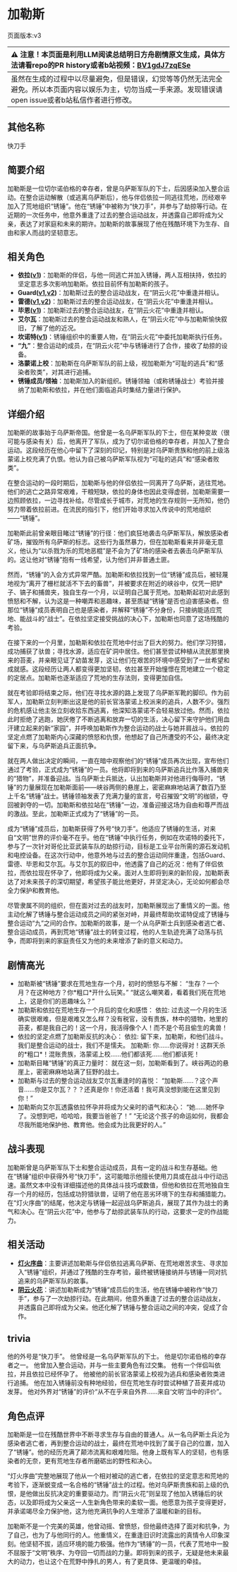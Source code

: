 # 加勒斯
页面版本:v3
 

| :warning: 注意！本页面是利用LLM阅读总结明日方舟剧情原文生成，具体方法请看repo的PR history或者b站视频：[BV1gdJ7zqESe](https://www.bilibili.com/video/BV1gdJ7zqESe/)         |
|:----------------------------|
| 虽然在生成的过程中以尽量避免，但是错误，幻觉等等仍然无法完全避免。所以本页面内容以娱乐为主，切勿当成一手来源。发现错误请open issue或者b站私信作者进行修改。|



## 其他名称
快刀手
## 简要介绍
加勒斯是一位切尔诺伯格的幸存者，曾是乌萨斯军队的下士，后因感染加入整合运动。在整合运动解散（或逃离乌萨斯后），他与伴侣依拉一同逃往荒地，历经艰辛加入了荒地组织“锈锤”。他在“锈锤”中被称为“快刀手”，并参与了劫掠等行动。在近期的一次任务中，他意外重逢了过去的整合运动战友，并透露自己即将成为父亲，表达了对家庭和未来的期许。加勒斯的故事展现了他在残酷环境下为生存、自由和家人而战的坚韧意志。
## 相关角色
-   **依拉([v1](../chars/extended_char_yi_la.md))**：加勒斯的伴侣，与他一同逃亡并加入锈锤，两人互相扶持，依拉的坚定意志多次影响加勒斯。依拉目前怀有加勒斯的孩子。
-   **Guard([v1](../chars/extended_char_Guard.md),[v2](extended_char_Guard.md))**：加勒斯过去的整合运动战友，在“阴云火花”中重逢并相认。
-   **雷德([v1](../chars/extended_char_lei_de.md),[v2](extended_char_lei_de.md))**：加勒斯过去的整合运动战友，在“阴云火花”中重逢并相认。
-   **毕恩([v1](../chars/extended_char_bi_en.md))**：加勒斯过去的整合运动战友，在“阴云火花”中重逢并相认。
-   **艾尔瓦**：加勒斯过去的整合运动战友和熟人，在“阴云火花”中与加勒斯愉快叙旧，了解了他的近况。
-   **坎诺特([v1](../chars/extended_char_kan_nuo_te.md))**：锈锤组织中的重要人物，在“阴云火花”中委托加勒斯执行任务。
-   **“九”**：整合运动的成员，在“阴云火花”中与锈锤进行了合作，接收了劫掠的设备。
-   **洛蒙诺上校**：加勒斯在乌萨斯军队的前上级，视加勒斯为“可耻的逃兵”和“感染者败类”，对其进行追捕。
-   **锈锤成员/领袖**：加勒斯加入的新组织。锈锤领袖（或称锈锤战士）考验并接纳了加勒斯和依拉，并在他们面临追兵时集结力量进行保护。
## 详细介绍
加勒斯的故事始于乌萨斯帝国。他曾是一名乌萨斯军队的下士，但在某种变故（很可能与感染有关）后，他离开了军队，成为了切尔诺伯格的幸存者，并加入了整合运动。这段经历在他心中留下了深刻的印记，特别是对乌萨斯贵族和他的前上级洛蒙诺上校充满了仇恨。他认为自己被乌萨斯军队视为“可耻的逃兵”和“感染者败类”。

在整合运动的一段时期后，加勒斯与他的伴侣依拉一同离开了乌萨斯，逃往荒地。他们的逃亡之路异常艰难，干粮短缺，依拉的身体也因此变得虚弱，加勒斯需要一边照顾依拉，一边寻找补给。尽管成长于城市，对荒地的生存规则一无所知，他仍努力带着依拉前进。在流民的指引下，他们开始寻求加入传说中的荒地组织——“锈锤”。

加勒斯此前曾亲眼目睹过“锈锤”的行径：他们疯狂地袭击乌萨斯军队，解放感染者矿场，摧毁所有乌萨斯的标志。这些行为虽然暴力，但在加勒斯看来并非毫无意义，他认为“以杀戮为乐的荒地恶棍”是不会为了矿场的感染者去袭击乌萨斯军队的。这让他对“锈锤”抱有一线希望，认为他们并非普通土匪。

然而，“锈锤”的入会方式异常严酷。加勒斯和依拉找到一位“锈锤”成员后，被轻蔑地视为“离开了栅栏就活不下去的畜兽”，并被要求在附近的峡谷中，仅凭一把铲子、镐子和捕兽夹，独自生存一个月，以证明自己属于荒地。加勒斯起初对此感到愤怒和不解，认为这是一种嘲弄和恶趣味，甚至质疑“锈锤”是否也迫害感染者。但那位“锈锤”成员表明自己也是感染者，并解释“锈锤”不分身份，只接纳能适应荒地、能战斗的“战士”。在依拉坚定接受挑战的决心下，加勒斯也同意了这场残酷的考验。

在接下来的一个月里，加勒斯和依拉在荒地中付出了巨大的努力。他们学习狩猎，成功捕获了驮兽；寻找水源，适应在矿洞中居住。他们甚至尝试种植从流民那里换来的苔麦，并亲眼见证了幼苗发芽，这让他们在艰苦的环境中感受到了一丝希望和成就感。这段经历让两人都变得更加坚韧，依拉甚至开始憧憬在荒地建立一个稳定的定居点。加勒斯也逐渐适应了荒地的生存法则，变得更加自信。

就在考验即将结束之际，他们在寻找水源的路上发现了乌萨斯军靴的脚印。作为前军人，加勒斯立刻判断出这是他的前长官洛蒙诺上校派来的追兵，人数不少。强烈的危机感让他主张立刻收拾东西逃离，他深知洛蒙诺不会轻易放过他。然而，依拉此时拒绝了逃跑，她厌倦了不断逃离和放弃一切的生活，决心留下来守护他们用血汗建立起来的新“家园”，并呼唤加勒斯作为整合运动的战士与她并肩战斗。依拉的坚定点燃了加勒斯内心深藏的愤怒和仇恨，他想起了自己所遭受的不公，最终决定留下来，与乌萨斯追兵正面抗争。

就在两人做出决定的瞬间，一直在暗中观察他们的“锈锤”成员再次出现，宣布他们通过了考验，正式成为“锈锤”的一员。他将即将到来的乌萨斯追兵比作落入捕兽夹的“猎物”，并准备迎战。当乌萨斯士兵抵达，认出加勒斯并对他进行侮辱时，“锈锤”的力量展现在加勒斯面前——峡谷两侧的悬崖上，密密麻麻地站满了数百乃至上千名“锈锤”战士。锈锤领袖发表了充满力量的宣言，号召摧毁“文明”的枷锁，夺回被剥夺的一切。加勒斯和依拉站在“锈锤”一边，准备迎接这场为自由和尊严而战的激战。至此，加勒斯正式成为了“锈锤”的一员。

成为“锈锤”成员后，加勒斯获得了外号“快刀手”。他适应了锈锤的生活，对来自“文明”世界的评价毫不在乎。他在“锈锤”中执行任务，例如在坎诺特的委托下，参与了一次针对哥伦比亚武装车队的劫掠行动，目标是工业平台所需的源石发动机和电控设备。在这次行动中，他意外地与过去的整合运动同伴重逢，包括Guard、雷德、毕恩和艾尔瓦。与艾尔瓦的叙旧中，他透露了自己的近况：他有了伴侣依拉，而依拉现在怀孕了，他即将成为父亲。面对人生即将到来的新阶段，加勒斯表达了对未来孩子的深切期望，希望孩子能比他更好，并坚定决心，无论如何都会尽全力保护和教育他。

尽管隶属不同的组织，但在面对过去的战友时，加勒斯展现出了重情义的一面。他主动化解了锈锤与整合运动成员之间的紧张对峙，并最终帮助坎诺特促成了锈锤与整合运动“九”之间的合作。加勒斯的故事，是一个从乌萨斯士兵到感染者逃亡者、整合运动成员，再到荒地“锈锤”战士的转变过程，他的人生轨迹充满了动荡与抗争，而即将到来的家庭责任又为他的未来增添了新的意义和动力。
## 剧情高光
*   加勒斯被“锈锤”要求在荒地生存一个月，初时的愤怒与不解：
    “生存？一个月？在这种地方？你\*粗口\*开什么玩笑。”
    “就这么嘲笑着，看着我们死在荒地上，这是你们的恶趣味么？”
*   加勒斯和依拉在荒地生存一个月后的变化和感悟：
    依拉: 过去这一个月的生活确实很艰难，但是艰难又怎么样？没有税官，没有贵族，林中的猎物，地里的苔麦，都是我自己的！这一个月，我活得像个人！而不是个苟且偷生的禽兽！
*   依拉的坚定点燃了加勒斯反抗的决心：
    依拉: 留下来，加勒斯，和他们战斗。我们是整合运动的战士，我们不是懦夫。
    加勒斯: 你......你说得对！这群天杀的\*粗口\*！混账贵族，洛蒙诺上校......他们都该死......他们都该死！
*   加勒斯目睹“锈锤”的真正力量时：
    就在这一刻，加勒斯看到了。峡谷两边的悬崖上，密密麻麻地站满了狂野的战士。
*   加勒斯与过去的整合运动战友艾尔瓦重逢时的喜悦：
    “加勒斯......？这个声音......你是艾尔瓦？？？还真是你！你还活着！我可真没想到能在这里见到你！”
*   加勒斯向艾尔瓦透露依拉怀孕并将成为父亲时的语气和决心：
    “她......她怀孕了。没想到吧，哈哈哈，我要当爸爸了！”
    “无论这个孩子的命运如何，我都会尽我所能地保护他、教育他。他会成为比我更好的人。”
## 战斗表现
加勒斯曾是乌萨斯军队下士和整合运动成员，具有一定的战斗和生存基础。他在“锈锤”组织中获得外号“快刀手”，这可能暗示他擅长使用刀具或在战斗中行动迅速。虽然文本中没有详细描述他的具体战斗技巧或数值，但他和依拉在荒地独自生存一个月的经历，包括成功狩猎驮兽，证明了他在恶劣环境下的生存和捕猎能力。在“灯火序曲”的结尾，他决定与锈锤一起迎战乌萨斯追兵，展现了其作为战士的勇气和决心。在“阴云火花”中，他参与了劫掠武装车队的行动，这要求一定的作战能力。
## 相关活动
-   **[灯火序曲](../stories/act7mini.md)**：主要讲述加勒斯与伴侣依拉逃离乌萨斯、在荒地艰苦求生、寻求加入“锈锤”组织，并通过了残酷的生存考验，最终被锈锤接纳并与锈锤一同对抗追来的乌萨斯军队的故事。
-   **[阴云火花](../stories/act10mini.md)**：讲述加勒斯成为“锈锤”成员后的生活，他在锈锤中被称作“快刀手”，参与了一次劫掠行动。在此期间，他意外重逢了过去的整合运动战友，并透露自己即将成为父亲。他还化解了锈锤与整合运动之间的冲突，促成了合作。
## trivia
他的外号是“快刀手”。
他曾经是一名乌萨斯军队的下士。
他是切尔诺伯格的幸存者之一。
他曾加入整合运动，并与一些主要角色有过交集。
他有一个伴侣叫依拉，并且依拉已经怀孕了。
他被他的前长官洛蒙诺上校视为逃兵和感染者败类进行追捕。
他在加入锈锤前没有种地经验，但在荒地生存时尝试种植了苔麦并成功发芽。
他对外界对“锈锤”的评价“从不在乎来自外界......来自‘文明’当中的评价”。
## 角色点评
加勒斯是一位在残酷世界中不断寻求生存与自由的普通人。从一名乌萨斯士兵沦为感染者逃亡者，再到整合运动的战士，最终在荒地中找到了属于自己的位置，加入了“锈锤”。他的经历充满了颠沛流离和艰难险阻。他身上既有军人的坚韧，也有感染者的无奈，更有荒地生存者所磨砺出的野性和决心。

“灯火序曲”完整地展现了他从一个相对被动的逃亡者，在依拉的坚定意志和荒地的考验下，逐渐蜕变成一名合格的“锈锤”战士的过程。他对乌萨斯贵族和前上级的仇恨，是他做出反抗决定的重要驱动力。而“阴云火花”则呈现了他加入锈锤后的状态，以及即将成为父亲这一人生新角色带来的柔软一面。他愿意为孩子变得更好，并承诺竭尽全力保护他，这为他充满抗争的人生增添了温暖和新的目标。

加勒斯不是一个完美的英雄，他曾动摇、曾愤怒，但他最终选择了面对和抗争，为了自己，也为了与他同行的人。他重情义，在重逢旧识时流露出的真情令人印象深刻。他坚韧不拔，适应环境的能力极强。他作为“锈锤”的一员，代表了荒地中一股不屈服于“文明”秩序、为夺回一切而战的力量。即将到来的孩子，无疑是他未来最大的动力，也让这个在荒野中挣扎的男人，有了更具体、更温暖的牵挂。